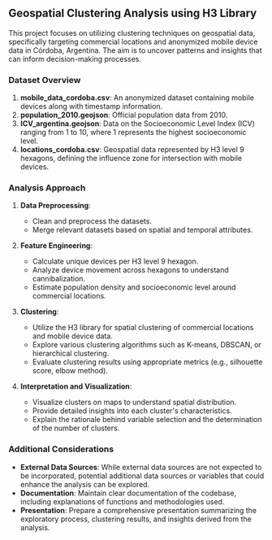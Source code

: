 ## Geospatial Clustering Analysis using H3 Library

This project focuses on utilizing clustering techniques on geospatial data, specifically targeting commercial locations and anonymized mobile device data in Córdoba, Argentina. The aim is to uncover patterns and insights that can inform decision-making processes.

### Dataset Overview
1. **mobile_data_cordoba.csv**: An anonymized dataset containing mobile devices along with timestamp information.
2. **population_2010.geojson**: Official population data from 2010.
3. **ICV_argentina.geojson**: Data on the Socioeconomic Level Index (ICV) ranging from 1 to 10, where 1 represents the highest socioeconomic level.
4. **locations_cordoba.csv**: Geospatial data represented by H3 level 9 hexagons, defining the influence zone for intersection with mobile devices.

### Analysis Approach
1. **Data Preprocessing**:
   - Clean and preprocess the datasets.
   - Merge relevant datasets based on spatial and temporal attributes.

2. **Feature Engineering**:
   - Calculate unique devices per H3 level 9 hexagon.
   - Analyze device movement across hexagons to understand cannibalization.
   - Estimate population density and socioeconomic level around commercial locations.

3. **Clustering**:
   - Utilize the H3 library for spatial clustering of commercial locations and mobile device data.
   - Explore various clustering algorithms such as K-means, DBSCAN, or hierarchical clustering.
   - Evaluate clustering results using appropriate metrics (e.g., silhouette score, elbow method).

4. **Interpretation and Visualization**:
   - Visualize clusters on maps to understand spatial distribution.
   - Provide detailed insights into each cluster's characteristics.
   - Explain the rationale behind variable selection and the determination of the number of clusters.

### Additional Considerations
- **External Data Sources**: While external data sources are not expected to be incorporated, potential additional data sources or variables that could enhance the analysis can be explored.
- **Documentation**: Maintain clear documentation of the codebase, including explanations of functions and methodologies used.
- **Presentation**: Prepare a comprehensive presentation summarizing the exploratory process, clustering results, and insights derived from the analysis.
